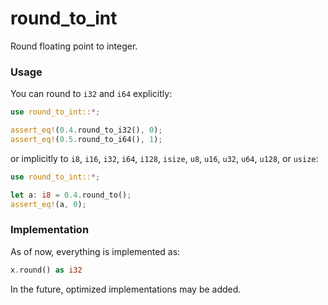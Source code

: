 # round_to_int
Round floating point to integer.

### Usage
You can round to `i32` and `i64` explicitly:
```rust
use round_to_int::*;

assert_eq!(0.4.round_to_i32(), 0);
assert_eq!(0.5.round_to_i64(), 1);
```
or implicitly to `i8`, `i16`, `i32`, `i64`, `i128`, `isize`, `u8`, `u16`, `u32`, `u64`, `u128`, or `usize`:
```rust
use round_to_int::*;

let a: i8 = 0.4.round_to();
assert_eq!(a, 0);
```

### Implementation
As of now, everything is implemented as:
```rust
x.round() as i32
```

In the future, optimized implementations may be added.
